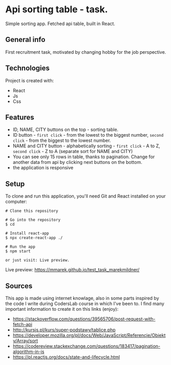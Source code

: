 # Api sorting table - task.
Simple sorting app. Fetched api table, built in React.

## General info
First recruitment task, motivated by changing hobby for the job perspective.
	
## Technologies
Project is created with:
* React
* Js
* Css

## Features
- ID, NAME, CITY buttons on the top - sorting table.
- ID button - `first click` - from the lowest to the biggest number, `second click` - from the biggest to the lowest number.
- NAME and CITY button - alphabetically sorting - `first click` - A to Z, `second click` - Z to A 
(separate sort for NAME and CITY)
- You can see only 15 rows in table, thanks to pagination.
Change for another data from api by clicking next buttons on the bottom.
- the application is responsive


	
## Setup
To clone and run this application, you'll need Git and React installed on your computer:
```
# Clone this repository

# Go into the repository
$ cd 

# Install react-app
$ npx create-react-app ./

# Run the app
$ npm start

or just visit: Live preview.
```
Live preview: https://mmarek.github.io/test_task_marekmildner/

## Sources
This app is made using internet knowlage, also in some parts inspired by the code I write during CodersLab course 
in which I've been to.
I find many important information to create it on this links (enjoy):
- https://stackoverflow.com/questions/39565706/post-request-with-fetch-api
- http://kursjs.pl/kurs/super-podstawy/tablice.php
- https://developer.mozilla.org/pl/docs/Web/JavaScript/Referencje/Obiekty/Array/sort
- https://codereview.stackexchange.com/questions/183417/pagination-algorithm-in-js
- https://pl.reactjs.org/docs/state-and-lifecycle.html
